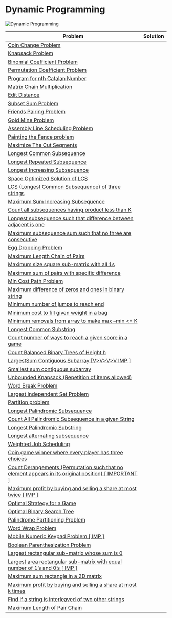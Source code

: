 # Dynamic Programming <a name="9"></a>
<img src="https://img.shields.io/badge/Dynamic Programming-60-yellowgreen?style=for-the-badge" alt="Dynamic Programming">

| Problem  | Solution |
|-------------| --------- |
| <a href="https://www.geeksforgeeks.org/coin-change-dp-7/">Coin Change Problem</a> |      |
| <a href="https://www.geeksforgeeks.org/0-1-knapsack-problem-dp-10/">Knapsack Problem</a> |      |
| <a href="https://www.geeksforgeeks.org/binomial-coefficient-dp-9/">Binomial Coefficient Problem</a> |      |
| <a href="https://www.geeksforgeeks.org/permutation-coefficient/">Permutation Coefficient Problem</a> |      |
| <a href="https://www.geeksforgeeks.org/program-nth-catalan-number/">Program for nth Catalan Number</a> |      |
| <a href="https://www.geeksforgeeks.org/matrix-chain-multiplication-dp-8/">Matrix Chain Multiplication</a> |      |
| <a href="https://www.geeksforgeeks.org/edit-distance-dp-5/">Edit Distance</a> |      |
| <a href="https://practice.geeksforgeeks.org/problems/subset-sum-problem2014/1">Subset Sum Problem</a> |      |
| <a href="https://www.geeksforgeeks.org/friends-pairing-problem/">Friends Pairing Problem</a> |      |
| <a href="https://www.geeksforgeeks.org/gold-mine-problem">Gold Mine Problem</a> |      |
| <a href="https://www.geeksforgeeks.org/assembly-line-scheduling-dp-34">Assembly Line Scheduling Problem</a> |      |
| <a href="https://www.geeksforgeeks.org/painting-fence-algorithm/">Painting the Fence problem</a> |      |
| <a href="https://www.geeksforgeeks.org/maximize-the-number-of-segments-of-length-p-q-and-r/">Maximize The Cut Segments</a> |      |
| <a href="https://www.geeksforgeeks.org/longest-common-subsequence-dp-4/">Longest Common Subsequence</a> |      |
| <a href="https://www.geeksforgeeks.org/longest-repeated-subsequence/">Longest Repeated Subsequence</a> |      |
| <a href="https://www.geeksforgeeks.org/longest-increasing-subsequence-dp-3/">Longest Increasing Subsequence</a> |      |
| <a href="https://www.geeksforgeeks.org/space-optimized-solution-lcs">Space Optimized Solution of LCS</a> |      |
| <a href="https://www.geeksforgeeks.org/lcs-longest-common-subsequence-three-strings/">LCS (Longest Common Subsequence) of three strings</a> |      |
| <a href="https://www.geeksforgeeks.org/maximum-sum-increasing-subsequence-dp-14/">Maximum Sum Increasing Subsequence</a> |      |
| <a href="https://www.geeksforgeeks.org/count-subsequences-product-less-k">Count all subsequences having product less than K</a> |      |
| <a href="https://www.geeksforgeeks.org/longest-subsequence-such-that-difference-between-adjacents-is-one/">Longest subsequence such that difference between adjacent is one</a> |      |
| <a href="https://www.geeksforgeeks.org/maximum-subsequence-sum-such-that-no-three-are-consecutive/">Maximum subsequence sum such that no three are consecutive</a> |      |
| <a href="https://www.geeksforgeeks.org/egg-dropping-puzzle-dp-11/">Egg Dropping Problem</a> |      |
| <a href="https://www.geeksforgeeks.org/maximum-length-chain-of-pairs-dp-20/">Maximum Length Chain of Pairs</a> |      |
| <a href="https://www.geeksforgeeks.org/maximum-size-sub-matrix-with-all-1s-in-a-binary-matrix/">Maximum size square sub-matrix with all 1s</a> |      |
| <a href="https://www.geeksforgeeks.org/maximum-sum-pairs-specific-difference/">Maximum sum of pairs with specific difference</a> |      |
| <a href="https://www.geeksforgeeks.org/min-cost-path-dp-6/">Min Cost Path Problem</a> |      |
| <a href="https://www.geeksforgeeks.org/maximum-difference-zeros-ones-binary-string/">Maximum difference of zeros and ones in binary string</a> |      |
| <a href="https://www.geeksforgeeks.org/minimum-number-of-jumps-to-reach-end-of-a-given-array/">Minimum number of jumps to reach end</a> |      |
| <a href="https://www.geeksforgeeks.org/minimum-cost-to-fill-given-weight-in-a-bag/">Minimum cost to fill given weight in a bag</a> |      |
| <a href="https://www.geeksforgeeks.org/minimum-removals-array-make-max-min-k/">Minimum removals from array to make max –min &lt;= K</a> |      |
| <a href="https://www.geeksforgeeks.org/longest-common-substring-dp-29/">Longest Common Substring</a> |      |
| <a href="https://www.geeksforgeeks.org/count-number-ways-reach-given-score-game/">Count number of ways to reach a given score in a game</a> |      |
| <a href="https://www.geeksforgeeks.org/count-balanced-binary-trees-height-h/">Count Balanced Binary Trees of Height h</a> |      |
| <a href="https://www.geeksforgeeks.org/largest-sum-contiguous-subarray/">LargestSum Contiguous Subarray [V>V>V>V IMP ]</a> |      |
| <a href="https://www.geeksforgeeks.org/smallest-sum-contiguous-subarray/">Smallest sum contiguous subarray</a> |      |
| <a href="https://www.geeksforgeeks.org/unbounded-knapsack-repetition-items-allowed/">Unbounded Knapsack (Repetition of items allowed)</a> |      |
| <a href="https://www.geeksforgeeks.org/word-break-problem-dp-32/">Word Break Problem</a> |      |
| <a href="https://www.geeksforgeeks.org/largest-independent-set-problem-dp-26/">Largest Independent Set Problem</a> |      |
| <a href="https://www.geeksforgeeks.org/partition-problem-dp-18/">Partition problem</a> |      |
| <a href="https://www.geeksforgeeks.org/longest-palindromic-subsequence-dp-12/">Longest Palindromic Subsequence</a> |      |
| <a href="https://www.geeksforgeeks.org/count-palindromic-subsequence-given-string/">Count All Palindromic Subsequence in a given String</a> |      |
| <a href="https://www.geeksforgeeks.org/longest-palindrome-substring-set-1/">Longest Palindromic Substring</a> |      |
| <a href="https://www.geeksforgeeks.org/longest-alternating-subsequence/">Longest alternating subsequence</a> |      |
| <a href="https://www.geeksforgeeks.org/weighted-job-scheduling">Weighted Job Scheduling</a> |      |
| <a href="https://www.geeksforgeeks.org/coin-game-winner-every-player-three-choices">Coin game winner where every player has three choices</a> |      |
| <a href="https://www.geeksforgeeks.org/count-derangements-permutation-such-that-no-element-appears-in-its-original-position/">Count Derangements (Permutation such that no element appears in its original position) [ IMPORTANT ]</a> |      |
| <a href="https://www.geeksforgeeks.org/maximum-profit-by-buying-and-selling-a-share-at-most-twice/">Maximum profit by buying and selling a share at most twice [ IMP ]</a> |      |
| <a href="https://www.geeksforgeeks.org/optimal-strategy-for-a-game-dp-31/">Optimal Strategy for a Game</a> |      |
| <a href="https://www.geeksforgeeks.org/optimal-binary-search-tree-dp-24/">Optimal Binary Search Tree</a> |      |
| <a href="https://www.geeksforgeeks.org/palindrome-partitioning-dp-17/">Palindrome Partitioning Problem</a> |      |
| <a href="https://www.geeksforgeeks.org/word-wrap-problem-dp-19/">Word Wrap Problem</a> |      |
| <a href="https://www.geeksforgeeks.org/mobile-numeric-keypad-problem/">Mobile Numeric Keypad Problem [ IMP ]</a> |      |
| <a href="https://www.geeksforgeeks.org/boolean-parenthesization-problem-dp-37/">Boolean Parenthesization Problem</a> |      |
| <a href="https://www.geeksforgeeks.org/largest-rectangular-sub-matrix-whose-sum-0">Largest rectangular sub-matrix whose sum is 0</a> |      |
| <a href="https://www.geeksforgeeks.org/largest-area-rectangular-sub-matrix-equal-number-1s-0s/">Largest area rectangular sub-matrix with equal number of 1’s and 0’s [ IMP ]</a> |      |
| <a href="https://www.geeksforgeeks.org/maximum-sum-rectangle-in-a-2d-matrix-dp-27/">Maximum sum rectangle in a 2D matrix</a> |      |
| <a href="https://www.geeksforgeeks.org/maximum-profit-by-buying-and-selling-a-share-at-most-k-times/">Maximum profit by buying and selling a share at most k times</a> |      |
| <a href="https://www.geeksforgeeks.org/find-if-a-string-is-interleaved-of-two-other-strings-dp-33/">Find if a string is interleaved of two other strings</a> |      |
| <a href="https://www.geeksforgeeks.org/maximum-length-chain-of-pairs-dp-20/">Maximum Length of Pair Chain</a> |      |
